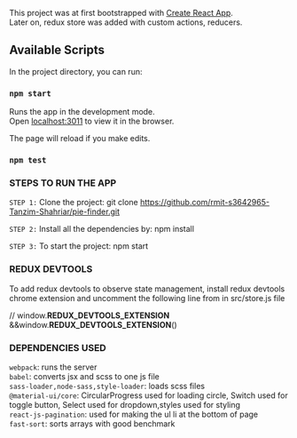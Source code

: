 This project was at first bootstrapped with [Create React App](https://github.com/facebook/create-react-app).<br>
Later on, redux store was added with custom actions, reducers.

## Available Scripts

In the project directory, you can run:

### `npm start`

Runs the app in the development mode.<br>
Open [localhost:3011](http://localhost:3011) to view it in the browser.

The page will reload if you make edits.<br>


### `npm test`



### STEPS TO RUN THE APP
`STEP 1:`
Clone the project:
git clone https://github.com/rmit-s3642965-Tanzim-Shahriar/pie-finder.git

`STEP 2:`
Install all the dependencies by:
npm install

`STEP 3:`
To start the project:
npm start

### REDUX DEVTOOLS
To add redux devtools to observe state management, install redux devtools chrome extension and uncomment the following line from in src/store.js file

// window.__REDUX_DEVTOOLS_EXTENSION__ &&window.__REDUX_DEVTOOLS_EXTENSION__()




### DEPENDENCIES USED

`webpack`: runs the server<br>
`babel`: converts jsx and scss to one js file<br>
`sass-loader,node-sass,style-loader`: loads scss files <br>
`@material-ui/core`: CircularProgress used for loading circle, Switch used for toggle button, Select used for dropdown,styles used for styling<br>
`react-js-pagination`: used for making the ul li at the bottom of page<br>
`fast-sort`: sorts arrays with good benchmark<br>

 
